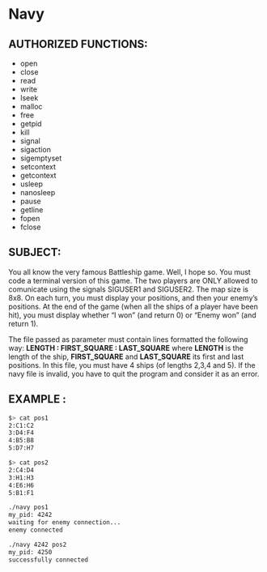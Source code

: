 # Navy

## AUTHORIZED FUNCTIONS:
- open
- close
- read
- write
- lseek
- malloc
- free
- getpid
- kill
- signal
- sigaction
- sigemptyset
- setcontext
- getcontext
- usleep
- nanosleep
- pause
- getline
- fopen
- fclose

## SUBJECT:
You all know the very famous Battleship game. Well, I hope so.
You must code a terminal version of this game.
The two players are ONLY allowed to comunicate using the
signals SIGUSER1 and SIGUSER2.
The map size is 8x8. On each turn, you must display your positions, and then your enemy’s positions.
At the end of the game (when all the ships of a player have
been hit), you must display whether “I won” (and return 0) or
“Enemy won” (and return 1).

The file passed as parameter must contain lines formatted the following way:
**LENGTH : FIRST_SQUARE : LAST_SQUARE**
where **LENGTH** is the length of the ship, **FIRST_SQUARE** and **LAST_SQUARE** its first and last positions.
In this file, you must have 4 ships (of lengths 2,3,4 and 5).
If the navy file is invalid, you have to quit the program and consider it as an error.
## EXAMPLE :
````sh
$> cat pos1
2:C1:C2
3:D4:F4
4:B5:B8
5:D7:H7
````
````sh
$> cat pos2
2:C4:D4
3:H1:H3
4:E6:H6
5:B1:F1
````
````sh
./navy pos1
my_pid: 4242
waiting for enemy connection...
enemy connected
````
````sh
./navy 4242 pos2
my_pid: 4250
successfully connected
````